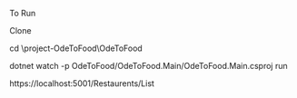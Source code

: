 To Run

Clone

cd <path>\project-OdeToFood\OdeToFood

dotnet watch -p OdeToFood/OdeToFood.Main/OdeToFood.Main.csproj run

https://localhost:5001/Restaurents/List
